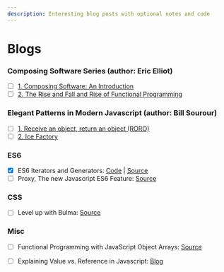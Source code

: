 ```yaml
---
description: Interesting blog posts with optional notes and code
---
```


# Blogs

### Composing Software Series \(author: Eric Elliot\)

* [ ] [1. Composing Software: An Introduction](https://medium.com/javascript-scene/composing-software-an-introduction-27b72500d6ea)
* [ ] [2. The Rise and Fall and Rise of Functional Programming](https://medium.com/javascript-scene/the-rise-and-fall-and-rise-of-functional-programming-composable-software-c2d91b424c8c)

### Elegant Patterns in Modern Javascript \(author: Bill Sourour\)

* [ ] [1. Receive an object, return an object \(RORO\)](https://medium.freecodecamp.org/elegant-patterns-in-modern-javascript-roro-be01e7669cbd)
* [ ] [2. Ice Factory](https://medium.freecodecamp.org/elegant-patterns-in-modern-javascript-ice-factory-4161859a0eee)

### ES6

* [x] ES6 Iterators and Generators: [Code](https://github.com/kozigh01/es6-iterators-generators) \| [Source](https://codeburst.io/a-simple-guide-to-es6-iterators-in-javascript-with-examples-189d052c3d8e)
* [ ] Proxy, The new Javascript ES6 Feature: [Source](https://www.atyantik.com/proxy-javascript-es6-feature/)

### CSS

* [ ] Level up with Bulma: [Source](https://medium.freecodecamp.org/free-course-level-up-with-bulma-css-d82dcb4b980a)

### Misc

* [ ] Functional Programming with JavaScript Object Arrays: [Source](https://www.telerik.com/blogs/functional-programming-with-javascript-object-arrays)
* [ ] Explaining Value vs. Reference in Javascript: [Blog](https://codeburst.io/explaining-value-vs-reference-in-javascript-647a975e12a0)



